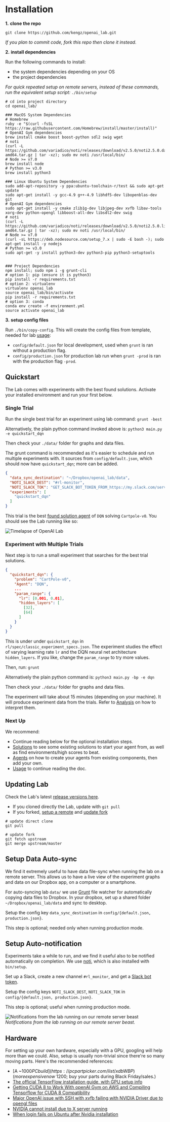 # <a name="installation"></a>Installation

**1\.** **clone the repo**

`git clone https://github.com/kengz/openai_lab.git`

*If you plan to commit code, fork this repo then clone it instead.*


**2\.** **install dependencies**

Run the following commands to install:

- the system dependencies depending on your OS
- the project dependencies

*For quick repeated setup on remote servers, instead of these commands, run the equivalent setup script: `./bin/setup`*

```shell
# cd into project directory
cd openai_lab/

### MacOS System Dependencies
# Homebrew
ruby -e "$(curl -fsSL https://raw.githubusercontent.com/Homebrew/install/master/install)"
# OpenAI Gym dependencies
brew install cmake boost boost-python sdl2 swig wget
# noti
(curl -L https://github.com/variadico/noti/releases/download/v2.5.0/noti2.5.0.darwin-amd64.tar.gz | tar -xz); sudo mv noti /usr/local/bin/
# Node >= v7.0
brew install node
# Python >= v3.0
brew install python3

### Linux Ubuntu System Dependencies
sudo add-apt-repository -y ppa:ubuntu-toolchain-r/test && sudo apt-get update
sudo apt-get install -y gcc-4.9 g++-4.9 libhdf5-dev libopenblas-dev git
# OpenAI Gym dependencies
sudo apt-get install -y cmake zlib1g-dev libjpeg-dev xvfb libav-tools xorg-dev python-opengl libboost-all-dev libsdl2-dev swig
# noti
(curl -L https://github.com/variadico/noti/releases/download/v2.5.0/noti2.5.0.linux-amd64.tar.gz | tar -xz); sudo mv noti /usr/local/bin/
# Node >= v7.0
(curl -sL https://deb.nodesource.com/setup_7.x | sudo -E bash -); sudo apt-get install -y nodejs
# Python >= v3.0
sudo apt-get -y install python3-dev python3-pip python3-setuptools


### Project Dependencies
npm install; sudo npm i -g grunt-cli
# option 1: pip (ensure it is python3)
pip install -r requirements.txt
# option 2: virtualenv
virtualenv openai_lab
source openai_lab/bin/activate
pip install -r requirements.txt
# option 3: conda
conda env create -f environment.yml
source activate openai_lab
```


**3\.** **setup config files**

Run `./bin/copy-config`. This will create the config files from template, needed for lab [usage](#usage):

- `config/default.json` for local development, used when `grunt` is ran without a production flag.
- `config/production.json` for production lab run when `grunt -prod` is ran with the production flag `-prod`.


## <a name="quickstart"></a>Quickstart

The Lab comes with experiments with the best found solutions. Activate your installed environment and run your first below.


### Single Trial

Run the single best trial for an experiment using lab command: `grunt -best`

Alternatively, the plain python command invoked above is: `python3 main.py -e quickstart_dqn`

Then check your `./data/` folder for graphs and data files.

The grunt command is recommended as it's easier to schedule and run multiple experiments with. It sources from `config/default.json`, which should now have `quickstart_dqn`; more can be added.

```json
{
  "data_sync_destination": "~/Dropbox/openai_lab/data",
  "NOTI_SLACK_DEST": "#rl-monitor",
  "NOTI_SLACK_TOK": "GET_SLACK_BOT_TOKEN_FROM_https://my.slack.com/services/new/bot",
  "experiments": [
    "quickstart_dqn"
  ]
}
```

This trial is the best [found solution agent](https://github.com/kengz/openai_lab/pull/73) of `DQN` solving `Cartpole-v0`. You should see the Lab running like so:

![](./images/lab_demo_dqn.gif "Timelapse of OpenAI Lab")


### Experiment with Multiple Trials

Next step is to run a small experiment that searches for the best trial solutions.

```json
{
  "quickstart_dqn": {
    "problem": "CartPole-v0",
    "Agent": "DQN",
    ...
    "param_range": {
      "lr": [0.001, 0.01],
      "hidden_layers": [
        [32],
        [64]
      ]
    }
  }
}
```

This is under under `quickstart_dqn` in `rl/spec/classic_experiment_specs.json`. The experiment studies the effect of varying learning rate `lr` and the DQN neural net architecture `hidden_layers`. If you like, change the `param_range` to try more values.

Then, run: `grunt`

Alternatively the plain python command is: `python3 main.py -bp -e dqn`

Then check your `./data/` folder for graphs and data files.

The experiment will take about 15 minutes (depending on your machine). It will produce experiment data from the trials. Refer to [Analysis](#analysis) on how to interpret them.


### Next Up

We recommend:

- Continue reading below for the optional installation steps.
- [Solutions](#solutions) to see some existing solutions to start your agent from, as well as find environments/high scores to beat.
- [Agents](#agents) on how to create your agents from existing components, then add your own.
- [Usage](#usage) to continue reading the doc.


## Updating Lab

Check the Lab's latest [release versions here](https://github.com/kengz/openai_lab/releases).

- If you cloned directly the Lab, update with `git pull`
- If you forked, [setup a remote](https://help.github.com/articles/configuring-a-remote-for-a-fork/) and [update fork](https://help.github.com/articles/syncing-a-fork/)

```shell
# update direct clone
git pull

# update fork
git fetch upstream
git merge upstream/master
```


## Setup Data Auto-sync

We find it extremely useful to have data file-sync when running the lab on a remote server. This allows us to have a live view of the experiment graphs and data on our Dropbox app, on a computer or a smartphone.

For auto-syncing lab `data/` we use [Grunt](http://gruntjs.com/) file watcher for automatically copying data files to Dropbox. In your dropbox, set up a shared folder `~/Dropbox/openai_lab/data` and sync to desktop.

Setup the config key `data_sync_destination` in `config/{default.json, production.json}`.

<aside class="notice">
This step is optional; needed only when running production mode.
</aside>


## Setup Auto-notification

Experiments take a while to run, and we find it useful also to be notified automatically on completion. We use [noti](https://github.com/variadico/noti), which is also installed with `bin/setup`.

Set up a Slack, create a new channel `#rl_monitor`, and get a [Slack bot token](https://my.slack.com/services/new/bot).

Setup the config keys `NOTI_SLACK_DEST`, `NOTI_SLACK_TOK` in `config/{default.json, production.json}`.

<aside class="notice">
This step is optional; useful when running production mode.
</aside>

![](./images/noti.png "Notifications from the lab running on our remote server beast")
_Notifications from the lab running on our remote server beast._


## Hardware

For setting up your own hardware, especially with a GPU, googling will help more than we could. Also, setup is usually non-trivial since there're so many moving parts. Here's the recommended references:

- [A ~$1000 PC build](https://pcpartpicker.com/list/xdbWBP) (more expensive now ~$1200; buy your parts during Black Friday/sales.)
- [The official TensorFlow installation guide, with GPU setup info](https://www.tensorflow.org/install/install_linux)
- [Getting CUDA 8 to Work With openAI Gym on AWS and Compiling Tensorflow for CUDA 8 Compatibility](http://christopher5106.github.io/nvidia/2016/12/30/commands-nvidia-install-ubuntu-16-04.html)
- [Major OpenAI issue with SSH with xvfb failing with NVIDIA Driver due to opengl files](https://github.com/openai/gym/issues/366)
- [NVIDIA cannot install due to X server running](http://askubuntu.com/questions/149206/how-to-install-nvidia-run)
- [When login fails on Ubuntu after Nvidia installation](http://askubuntu.com/questions/759641/cant-get-nvidia-drivers-working-with-16-04-logs-out-right-after-login)
